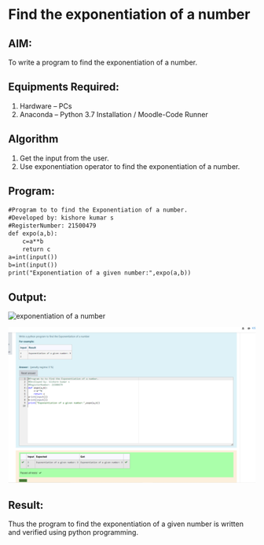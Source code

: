 # Find the exponentiation of a number

## AIM:
To write a program to find the exponentiation of a number.

## Equipments Required:
1. Hardware – PCs
2. Anaconda – Python 3.7 Installation / Moodle-Code Runner

## Algorithm
1. Get the input from the user.
2. Use exponentiation operator to find the exponentiation of a number.

## Program:
```
#Program to to find the Exponentiation of a number.
#Developed by: kishore kumar s
#RegisterNumber: 21500479
def expo(a,b):
    c=a**b
    return c
a=int(input())
b=int(input())
print("Exponentiation of a given number:",expo(a,b))
```


## Output:
![exponentiation of a number](expo.png)

![](./rrr.png)
## Result:
Thus the program to find the exponentiation of a given number is written and verified using python programming.
